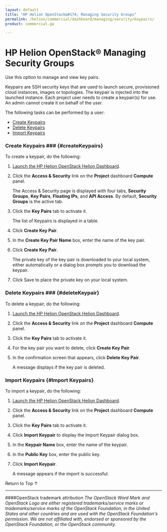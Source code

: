 ```yaml
---
layout: default
title: "HP Helion OpenStack&#174; Managing Security Groups"
permalink: /helion/commercial/dashboard/managing/security/keypairs/
product: commercial.ga

---
```

<!--UNDER REVISION-->

<script>

function PageRefresh {
onLoad="window.refresh"
}

PageRefresh();

</script>

<!--
<p style="font-size: small;"> <a href="/helion/commercial/ga1/install/">&#9664; PREV</a> | <a href="/helion/commercial/ga1/install-overview/">&#9650; UP</a> | <a href="/helion/commercial/ga1/">NEXT &#9654;</a> </p>
-->

# HP Helion OpenStack&#174; Managing Security Groups

Use this option to manage and view key pairs.</p>

Keypairs are SSH security keys that are used to launch secure, provisioned cloud instances, images or topologies. The keypair is injected into the launched instance. Each project user needs to create a keypair(s) for use. An admin cannot create it on behalf of the user.</p>

The following tasks can be performed by a user:</p>

* [Create Keypairs](#createKeypairs)
* [Delete Keypairs](#deleteKeypairs)
* [Import Keypairs](#importKeypairs)

### Create Keypairs ### {#createKeypairs}

To create a keypair, do the following:</p>

1. [Launch the HP Helion OpenStack Helion Dashboard](/helion/openstack/dashboard/login/).

2. Click the <strong>Access &amp; Security</strong> link on the <strong>Project</strong> dashboard <strong>Compute</strong> panel.</p>

	The Access &amp; Security page is displayed with four tabs, <strong>Security Groups</strong>, <strong>Key Pairs</strong>, <strong>Floating IPs</strong>, and <strong>API Access</strong>. By default, <strong>Security Groups</strong> is the active tab. </p>

3. Click the <strong>Key Pairs</strong> tab to activate it.</p>

	The list of Keypairs is displayed in a table.</p>

4. Click <strong>Create Key Pair</strong>.</p>

5. In the <strong>Create Key Pair Name</strong> box, enter the name of the key pair.</p>

6. Click <strong>Create Key Pair</strong>.</p>

	The private key of the key pair is downloaded to your local system, either automatically or a dialog box prompts you to download the keypair.</p>

7. Click Save to place the private key on your local system.</p>

### Delete Keypairs ### {#deleteKeypair}

To delete a keypair, do the following:</p>

1. [Launch the HP Helion OpenStack Helion Dashboard](/helion/openstack/dashboard/login/).

2. Click the <strong>Access &amp; Security</strong> link on the <strong>Project</strong> dashboard <strong>Compute</strong> panel.</p>

3. Click the <strong>Key Pairs</strong> tab to activate it.</p>

4. For the key pair you want to delete, click <strong>Create Key Pair</strong>.</p>

5. In the confirmation screen that appears, click <strong>Delete Key Pair</strong>.</p>

	A message displays if the key pair is deleted.</p>

### Import Keypairs {#Import Keypairs}

To import a keypair, do the following:</p>

1. [Launch the HP Helion OpenStack Helion Dashboard](/helion/openstack/dashboard/login/).

2. Click the <strong>Access &amp; Security</strong> link on the <strong>Project</strong> dashboard <strong>Compute</strong> panel.</p>

3. Click the <strong>Key Pairs</strong> tab to activate it.</p>

4. Click <strong>Import Keypair</strong> to display the Import Keypair dialog box.</p>

5. In the <strong>Keypair Name</strong> box, enter the name of the keypair.</p>

6. In the <strong>Public Key</strong> box, enter the public key.</p>

7. Click <strong>Import Keypair</strong>.</p>

	A message appears if the import is successful.</p>

<a href="#top" style="padding:14px 0px 14px 0px; text-decoration: none;"> Return to Top &#8593; </a>


----
####OpenStack trademark attribution
*The OpenStack Word Mark and OpenStack Logo are either registered trademarks/service marks or trademarks/service marks of the OpenStack Foundation, in the United States and other countries and are used with the OpenStack Foundation's permission. We are not affiliated with, endorsed or sponsored by the OpenStack Foundation, or the OpenStack community.*